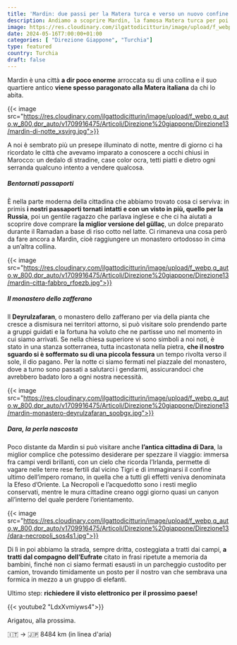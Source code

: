 ```yaml
---
title: 'Mardin: due passi per la Matera turca e verso un nuovo confine '
description: Andiamo a scoprire Mardin, la famosa Matera turca per poi andare ad affrontare un nuovo paese.
image: https://res.cloudinary.com/ilgattodicitturin/image/upload/f_webp,q_auto,w_800,dpr_auto/v1713011125/Articoli/Direzione%20giappone/Direzione13/mardin-vista-citta_hn46sr.jpg
date: 2024-05-16T7:00:00+01:00
categories: [ "Direzione Giappone", "Turchia"]
type: featured  
country: Turchia 
draft: false
---
```



Mardin è una città **a dir poco enorme** arroccata su di una collina e il suo quartiere antico **viene spesso paragonato alla Matera italiana** da chi lo abita.

{{< image src="https://res.cloudinary.com/ilgattodicitturin/image/upload/f_webp,q_auto,w_800,dpr_auto/v1709916475/Articoli/Direzione%20giappone/Direzione13/mardin-di-notte_xsvjrg.jpg">}} 

A noi è sembrato più un presepe illuminato di notte, mentre di giorno ci ha ricordato le città che avevamo imparato a conoscere a occhi chiusi in Marocco: un dedalo di stradine, case color ocra, tetti piatti e dietro ogni serranda qualcuno intento a vendere qualcosa. 

##### Bentornati passaporti

È nella parte moderna della cittadina che abbiamo trovato cosa ci serviva: in primis **i nostri passaporti tornati intatti e con un visto in più, quello per la Russia**, poi un gentile ragazzo che parlava inglese e che ci ha aiutati a scoprire dove comprare **la miglior versione del güllaç**, un dolce preparato durante il Ramadan a base di riso cotto nel latte. 
Ci rimaneva una cosa però da fare ancora a Mardin, cioè raggiungere un monastero ortodosso in cima a un’altra collina. 

{{< image src="https://res.cloudinary.com/ilgattodicitturin/image/upload/f_webp,q_auto,w_800,dpr_auto/v1709916475/Articoli/Direzione%20giappone/Direzione13/mardin-citta-fabbro_rfoezb.jpg">}} 

##### Il monastero dello zafferano

Il **Deyrulzafaran**, o monastero dello zafferano per via della pianta che cresce a dismisura nei territori attorno, si può visitare solo prendendo parte a gruppi guidati e la fortuna ha voluto che ne partisse uno nel momento in cui siamo arrivati. Se nella chiesa superiore vi sono simboli a noi noti, è stato in una stanza sotterranea, tutta incastonata nella pietra, **che il nostro sguardo si è soffermato su di una piccola fessura** un tempo rivolta verso il sole, il dio pagano. 
Per la notte ci siamo fermati nel piazzale del monastero, dove a turno sono passati a salutarci i gendarmi, assicurandoci che avrebbero badato loro a ogni nostra necessità.

{{< image src="https://res.cloudinary.com/ilgattodicitturin/image/upload/f_webp,q_auto,w_800,dpr_auto/v1709916475/Articoli/Direzione%20giappone/Direzione13/mardin-monastero-deyrulzafaran_soobgx.jpg">}} 

##### Dara, la perla nascosta

Poco distante da Mardin si può visitare anche **l’antica cittadina di Dara**, la miglior complice che potessimo desiderare per spezzare il viaggio: immersa fra campi verdi brillanti, con un cielo che ricorda l’Irlanda, permette di vagare nelle terre rese fertili dal vicino Tigri e di immaginarsi il confine ultimo dell’impero romano, in quella che a tutti gli effetti veniva denominata la Efeso d’Oriente. 
La Necropoli e l’acquedotto sono i resti meglio conservati, mentre le mura cittadine creano oggi giorno quasi un canyon all’interno del quale perdere l’orientamento. 

{{< image src="https://res.cloudinary.com/ilgattodicitturin/image/upload/f_webp,q_auto,w_800,dpr_auto/v1709916475/Articoli/Direzione%20giappone/Direzione13/dara-necropoli_sos4s1.jpg">}} 

Di lì in poi abbiamo la strada, sempre dritta, costeggiata a tratti dai campi, **a tratti dal compagno dell’Eufrate** citato in frasi ripetute a memoria da bambini, finché non ci siamo fermati esausti in un parcheggio custodito per camion, trovando timidamente un posto per il nostro van che sembrava una formica in mezzo a un gruppo di elefanti.

Ultimo step: **richiedere il visto elettronico per il prossimo paese!**

{{< youtube2 "LdxXvmiyws4">}}

Arigatou, alla prossima.

🇮🇹 → 🇯🇵 8484 km (in linea d'aria)
